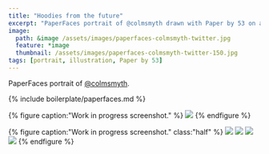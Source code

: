 ```yaml
---
title: "Hoodies from the future"
excerpt: "PaperFaces portrait of @colmsmyth drawn with Paper by 53 on an iPad."
image: 
  path: &image /assets/images/paperfaces-colmsmyth-twitter.jpg 
  feature: *image
  thumbnail: /assets/images/paperfaces-colmsmyth-twitter-150.jpg
tags: [portrait, illustration, Paper by 53]
---
```


PaperFaces portrait of [@colmsmyth](https://twitter.com/colmsmyth).

{% include boilerplate/paperfaces.md %}

{% figure caption:"Work in progress screenshot." %}
[![](/assets/images/paperfaces-colmsmyth-process-1-600.jpg)](/assets/images/paperfaces-colmsmyth-process-1-lg.jpg)
{% endfigure %}

{% figure caption:"Work in progress screenshot." class:"half" %}
[![](/assets/images/paperfaces-colmsmyth-process-2-600.jpg)](/assets/images/paperfaces-colmsmyth-process-2-lg.jpg)
[![](/assets/images/paperfaces-colmsmyth-process-3-600.jpg)](/assets/images/paperfaces-colmsmyth-process-3-lg.jpg)
[![](/assets/images/paperfaces-colmsmyth-process-4-600.jpg)](/assets/images/paperfaces-colmsmyth-process-4-lg.jpg)
[![](/assets/images/paperfaces-colmsmyth-process-5-600.jpg)](/assets/images/paperfaces-colmsmyth-process-5-lg.jpg)
{% endfigure %}
